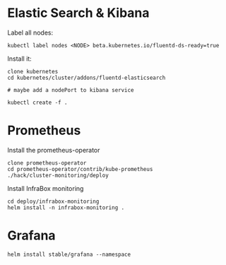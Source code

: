 # Elastic Search & Kibana

Label all nodes:

    kubectl label nodes <NODE> beta.kubernetes.io/fluentd-ds-ready=true

Install it:

    clone kubernetes
    cd kubernetes/cluster/addons/fluentd-elasticsearch

    # maybe add a nodePort to kibana service

    kubectl create -f .

# Prometheus

Install the prometheus-operator

    clone prometheus-operator
    cd prometheus-operator/contrib/kube-prometheus
    ./hack/cluster-monitoring/deploy

Install InfraBox monitoring

    cd deploy/infrabox-monitoring
    helm install -n infrabox-monitoring .

# Grafana

    helm install stable/grafana --namespace
